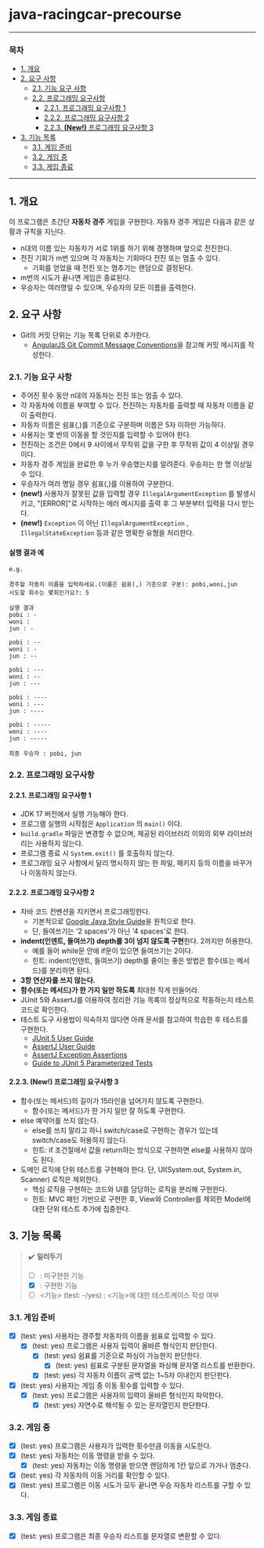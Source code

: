 # java-racingcar-precourse

---

<!-- omit-from-toc -->
### 목차

<!-- TOC start (generated with https://github.com/derlin/bitdowntoc) -->

- [1. 개요](#1-개요)
- [2. 요구 사항](#2-요구-사항)
    * [2.1. 기능 요구 사항](#21-기능-요구-사항)
    * [2.2. 프로그래밍 요구사항](#22-프로그래밍-요구사항)
        + [2.2.1. 프로그래밍 요구사항 1](#221-프로그래밍-요구사항-1)
        + [2.2.2. 프로그래밍 요구사항 2](#222-프로그래밍-요구사항-2)
        + [2.2.3. **(New!)** 프로그래밍 요구사항 3](#223-new-프로그래밍-요구사항-3)
- [3. 기능 목록](#3-기능-목록)
    * [3.1. 게임 준비](#31-게임-준비)
    * [3.2. 게임 중](#32-게임-중)
    * [3.3. 게임 종료](#33-게임-종료)

<!-- TOC end -->

---

## 1. 개요

이 프로그램은 초간단 **자동차 경주** 게임을 구현한다. 자동차 경주 게임은 다음과 같은 상황과 규칙을 지닌다.

- n대의 이름 있는 자동차가 서로 1위를 하기 위해 경쟁하며 앞으로 전진한다.
- 전진 기회가 m번 있으며 각 자동차는 기회마다 전진 또는 멈출 수 있다.
  - 기회를 얻었을 때 전진 또는 멈추기는 랜덤으로 결정된다.
- m번의 시도가 끝나면 게임은 종료된다.
- 우승자는 여러명일 수 있으며, 우승자의 모든 이름을 출력한다.

## 2. 요구 사항

- Git의 커밋 단위는 기능 목록 단위로 추가한다.
    - [AngularJS Git Commit Message Conventions](https://gist.github.com/stephenparish/9941e89d80e2bc58a153)을 참고해 커밋 메시지를 작성한다.

### 2.1. 기능 요구 사항

- 주어진 횟수 동안 n대의 자동차는 전진 또는 멈출 수 있다.
- 각 자동차에 이름을 부여할 수 있다. 전진하는 자동차를 출력할 때 자동차 이름을 같이 출력한다.
- 자동차 이름은 쉼표(,)를 기준으로 구분하며 이름은 5자 이하만 가능하다.
- 사용자는 몇 번의 이동을 할 것인지를 입력할 수 있어야 한다.
- 전진하는 조건은 0에서 9 사이에서 무작위 값을 구한 후 무작위 값이 4 이상일 경우이다.
- 자동차 경주 게임을 완료한 후 누가 우승했는지를 알려준다. 우승자는 한 명 이상일 수 있다.
- 우승자가 여러 명일 경우 쉼표(,)를 이용하여 구분한다.
- **(new!)** 사용자가 잘못된 값을 입력할 경우 `IllegalArgumentException` 를 발생시키고, "[ERROR]"로 시작하는 에러 메시지를 출력 후 그 부분부터 입력을 다시 받는다.
- **(new!)** `Exception` 이 아닌 `IllegalArgumentException` , `IllegalStateException` 등과 같은 명확한 유형을 처리한다.

<!-- omit from toc -->
#### 실행 결과 예

```
e.g.

경주할 자동차 이름을 입력하세요.(이름은 쉼표(,) 기준으로 구분): pobi,woni,jun
시도할 회수는 몇회인가요?: 5

실행 결과
pobi : -
woni :
jun : -

pobi : --
woni : -
jun : --

pobi : ---
woni : --
jun : ---

pobi : ----
woni : ---
jun : ----

pobi : -----
woni : ----
jun : -----

최종 우승자 : pobi, jun
```

### 2.2. 프로그래밍 요구사항

#### 2.2.1. 프로그래밍 요구사항 1

- JDK 17 버전에서 실행 가능해야 한다.
- 프로그램 실행의 시작점은 `Application` 의 `main()` 이다.
- `build.gradle` 파일은 변경할 수 없으며, 제공된 라이브러리 이외의 외부 라이브러리는 사용하지 않는다.
- 프로그램 종료 시 `System.exit()` 를 호출하지 않는다.
- 프로그래밍 요구 사항에서 달리 명시하지 않는 한 파일, 패키지 등의 이름을 바꾸거나 이동하지 않는다.

#### 2.2.2. 프로그래밍 요구사항 2

- 자바 코드 컨벤션을 지키면서 프로그래밍한다.
    - 기본적으로 [Google Java Style Guide](https://google.github.io/styleguide/javaguide.html)을 원칙으로 한다.
    - 단, 들여쓰기는 '2 spaces'가 아닌 '4 spaces'로 한다.
- **indent(인덴트, 들여쓰기) depth를 3이 넘지 않도록 구현**한다. 2까지만 허용한다.
    - 예를 들어 while문 안에 if문이 있으면 들여쓰기는 2이다.
    - 힌트: indent(인덴트, 들여쓰기) depth를 줄이는 좋은 방법은 함수(또는 메서드)를 분리하면 된다.
- **3항 연산자를 쓰지 않는다.**
- **함수(또는 메서드)가 한 가지 일만 하도록** 최대한 작게 만들어라.
- JUnit 5와 AssertJ를 이용하여 정리한 기능 목록이 정상적으로 작동하는지 테스트 코드로 확인한다.
- 테스트 도구 사용법이 익숙하지 않다면 아래 문서를 참고하여 학습한 후 테스트를 구현한다.
    - [JUnit 5 User Guide](https://junit.org/junit5/docs/current/user-guide/)
    - [AssertJ User Guide](https://assertj.github.io/doc/)
    - [AssertJ Exception Assertions](https://www.baeldung.com/assertj-exception-assertion)
    - [Guide to JUnit 5 Parameterized Tests](https://www.baeldung.com/parameterized-tests-junit-5)

####  2.2.3. **(New!)** 프로그래밍 요구사항 3

- 함수(또는 메서드)의 길이가 15라인을 넘어가지 않도록 구현한다.
  - 함수(또는 메서드)가 한 가지 일만 잘 하도록 구현한다.
- else 예약어를 쓰지 않는다.
  - else를 쓰지 말라고 하니 switch/case로 구현하는 경우가 있는데 switch/case도 허용하지 않는다.
  - 힌트: if 조건절에서 값을 return하는 방식으로 구현하면 else를 사용하지 않아도 된다.
- 도메인 로직에 단위 테스트를 구현해야 한다. 단, UI(System.out, System.in, Scanner) 로직은 제외한다.
  - 핵심 로직을 구현하는 코드와 UI를 담당하는 로직을 분리해 구현한다.
  - 힌트: MVC 패턴 기반으로 구현한 후, View와 Controller를 제외한 Model에 대한 단위 테스트 추가에 집중한다.



## 3. 기능 목록

> ✔️ **일러두기**
> - [ ] : 미구현한 기능
> - [x] : 구현한 기능
> - [ ] <기능> (test: -/yes) : <기능>에 대한 테스트케이스 작성 여부

### 3.1. 게임 준비

- [x] (test: yes) 사용자는 경주할 자동차의 이름을 쉼표로 입력할 수 있다.
  - [x] (test: yes) 프로그램은 사용자 입력이 올바른 형식인지 판단한다.
    - [x] (test: yes) 쉼표를 기준으로 파싱이 가능한지 판단한다.
      - [x] (test: yes) 쉼표로 구분된 문자열을 파싱해 문자열 리스트를 반환한다.
    - [x] (test: yes) 각 자동차 이름이 공백 없는 1~5자 이내인지 판단한다.
- [x] (test: yes) 사용자는 게임 중 이동 횟수를 입력할 수 있다.
  - [x] (test: yes) 프로그램은 사용자의 입력이 올바른 형식인지 파악한다.
    - [x] (test: yes) 자연수로 해석될 수 있는 문자열인지 판단한다.

### 3.2. 게임 중

- [x] (test: yes) 프로그램은 사용자가 입력한 횟수만큼 이동을 시도한다.
- [x] (test: yes) 자동차는 이동 명령을 받을 수 있다.
  - [x] (test: yes) 자동차는 이동 명령을 받으면 랜덤하게 1칸 앞으로 가거나 멈춘다.
- [x] (test: yes) 각 자동차의 이동 거리를 확인할 수 있다.
- [x] (test: yes) 프로그램은 이동 시도가 모두 끝나면 우승 자동차 리스트를 구할 수 있다.

### 3.3. 게임 종료

- [x] (test: yes) 프로그램은 최종 우승자 리스트를 문자열로 변환할 수 있다.
